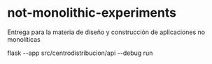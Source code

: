 # not-monolithic-experiments
Entrega para la materia de diseño y construcción de aplicaciones no monolíticas

flask --app src/centrodistribucion/api --debug run